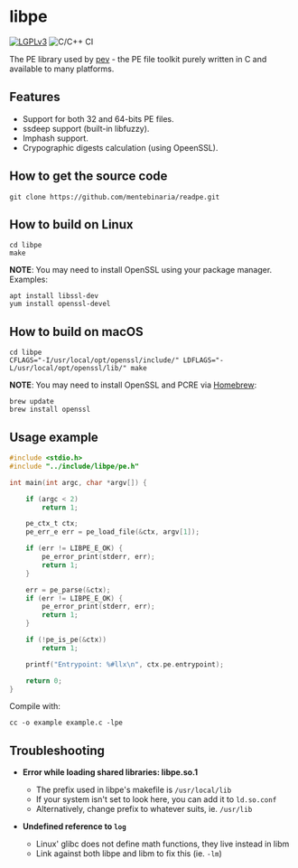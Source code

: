 # libpe

[![LGPLv3](https://www.gnu.org/graphics/lgplv3-88x31.png)](http://www.gnu.org/licenses/lgpl.html) ![C/C++ CI](https://github.com/mentebinaria/readpe/workflows/C/C++%20CI/badge.svg)

The PE library used by [pev](https://github.com/mentebinaria/readpe) - the PE file toolkit purely written in C and available to many platforms.

## Features

- Support for both 32 and 64-bits PE files.
- ssdeep support (built-in libfuzzy).
- Imphash support.
- Crypographic digests calculation (using OpeenSSL).

## How to get the source code

    git clone https://github.com/mentebinaria/readpe.git

## How to build on Linux

    cd libpe
    make

**NOTE**: You may need to install OpenSSL using your package manager. Examples:

    apt install libssl-dev
    yum install openssl-devel

## How to build on macOS

    cd libpe
    CFLAGS="-I/usr/local/opt/openssl/include/" LDFLAGS="-L/usr/local/opt/openssl/lib/" make

**NOTE**: You may need to install OpenSSL and PCRE via [Homebrew](http://brew.sh/):

    brew update
    brew install openssl

## Usage example

```c
#include <stdio.h>
#include "../include/libpe/pe.h"

int main(int argc, char *argv[]) {

    if (argc < 2)
        return 1;

    pe_ctx_t ctx;
    pe_err_e err = pe_load_file(&ctx, argv[1]);

    if (err != LIBPE_E_OK) {
        pe_error_print(stderr, err);
        return 1;
    }

    err = pe_parse(&ctx);
    if (err != LIBPE_E_OK) {
        pe_error_print(stderr, err);
        return 1;
    }

    if (!pe_is_pe(&ctx))
        return 1;

    printf("Entrypoint: %#llx\n", ctx.pe.entrypoint);

    return 0;
}
```

Compile with:

    cc -o example example.c -lpe

## Troubleshooting
- **Error while loading shared libraries: libpe.so.1**
  - The prefix used in libpe's makefile is `/usr/local/lib`
  - If your system isn't set to look here, you can add it to `ld.so.conf`
  - Alternatively, change prefix to whatever suits, ie. `/usr/lib`
  
- **Undefined reference to `log`**
  - Linux' glibc does not define math functions, they live instead in libm
  - Link against both libpe and libm to fix this (ie. `-lm`)
